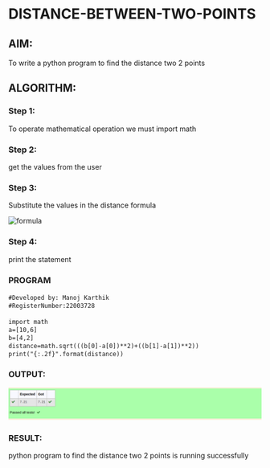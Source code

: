 # DISTANCE-BETWEEN-TWO-POINTS

## AIM:
To write a python program to find the distance two 2 points
## ALGORITHM:
### Step 1: 
To operate mathematical operation we must import math

### Step 2: 
get the values from the user

### Step 3: 
Substitute the values in the distance formula  

![formula](/formula.jpg)

### Step 4: 
print the statement

### PROGRAM
```Program to find the distance between two points.
#Developed by: Manoj Karthik
#RegisterNumber:22003728

import math
a=[10,6]
b=[4,2]
distance=math.sqrt(((b[0]-a[0])**2)+((b[1]-a[1])**2))
print("{:.2f}".format(distance))
```

### OUTPUT:

![images](./distance.png)


### RESULT:

python program to find the distance two 2 points is running successfully